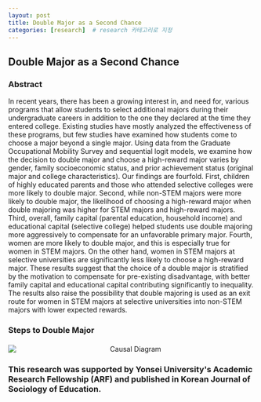 ```yaml
---
layout: post
title: Double Major as a Second Chance
categories: [research]  # research 카테고리로 지정
---
```


## Double Major as a Second Chance

### Abstract
In recent years, there has been a growing interest in, and need for, various programs that allow students to select additional majors during their undergraduate careers in addition to the one they declared at the time they entered college. Existing studies have mostly analyzed the effectiveness of these programs, but few studies have examined how students come to choose a major beyond a single major. Using data from the Graduate Occupational Mobility Survey and sequential logit models, we examine how the decision to double major and choose a high-reward major varies by gender, family socioeconomic status, and prior achievement status (original major and college characteristics). Our findings are fourfold. First, children of highly educated parents and those who attended selective colleges were more likely to double major. Second, while non-STEM majors were more likely to double major, the likelihood of choosing a high-reward major when double majoring was higher for STEM majors and high-reward majors. Third, overall, family capital (parental education, household income) and educational capital (selective college) helped students use double majoring more aggressively to compensate for an unfavorable primary major. Fourth, women are more likely to double major, and this is especially true for women in STEM majors. On the other hand, women in STEM majors at selective universities are significantly less likely to choose a high-reward major. These results suggest that the choice of a double major is stratified by the motivation to compensate for pre-existing disadvantage, with better family capital and educational capital contributing significantly to inequality. The results also raise the possibility that double majoring is used as an exit route for women in STEM majors at selective universities into non-STEM majors with lower expected rewards.

### Steps to Double Major
<div style="text-align: center; margin: 20px 0;">
  <img src="{{ site.baseurl }}/assets/img/fig1_dm.png" alt="Causal Diagram" style="display: block; margin: 0 auto; max-width: 100%;">
</div>

### This research was supported by Yonsei University's Academic Research Fellowship (ARF) and published in Korean Journal of Sociology of Education.